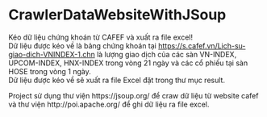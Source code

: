 # CrawlerDataWebsiteWithJSoup
Kéo dữ liệu chứng khoán từ CAFEF và xuất ra file excel!<br />
Dữ liệu được kéo về là bảng chứng khoán tại https://s.cafef.vn/Lich-su-giao-dich-VNINDEX-1.chn là lượng giao dịch của các sàn VN-INDEX, UPCOM-INDEX, HNX-INDEX trong vòng 21 ngày và các cổ phiếu tại sàn HOSE trong vòng 1 ngày. <br />
Dữ liệu được kéo về sẽ xuất ra file Excel đặt trong thư mục result. <br />
<p>Project sử dụng thư viện https://jsoup.org/ để craw dữ liệu từ website cafef và thư viện http://poi.apache.org/ để ghi dữ liệu ra file excel.<p>
